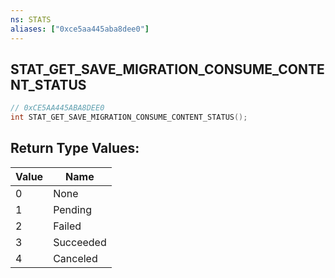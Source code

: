 ```yaml
---
ns: STATS
aliases: ["0xce5aa445aba8dee0"]
---
```

## STAT_GET_SAVE_MIGRATION_CONSUME_CONTENT_STATUS

```c
// 0xCE5AA445ABA8DEE0
int STAT_GET_SAVE_MIGRATION_CONSUME_CONTENT_STATUS();
```

## Return Type Values:
| Value | Name |
| --- | --- |
| 0 | None |
| 1 | Pending |
| 2 | Failed |
| 3 | Succeeded |
| 4 | Canceled |

